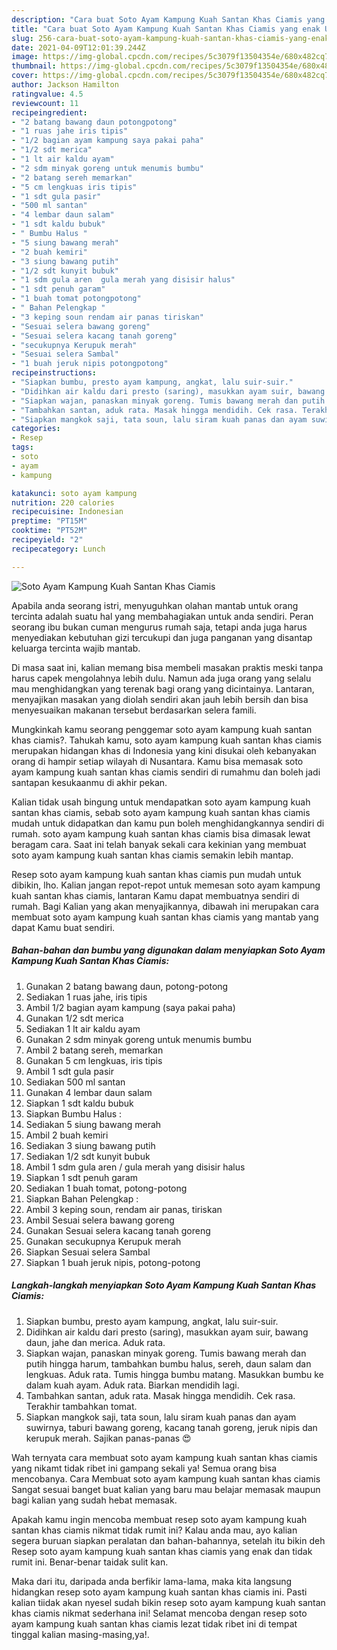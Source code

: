 ```yaml
---
description: "Cara buat Soto Ayam Kampung Kuah Santan Khas Ciamis yang enak Untuk Jualan"
title: "Cara buat Soto Ayam Kampung Kuah Santan Khas Ciamis yang enak Untuk Jualan"
slug: 256-cara-buat-soto-ayam-kampung-kuah-santan-khas-ciamis-yang-enak-untuk-jualan
date: 2021-04-09T12:01:39.244Z
image: https://img-global.cpcdn.com/recipes/5c3079f13504354e/680x482cq70/soto-ayam-kampung-kuah-santan-khas-ciamis-foto-resep-utama.jpg
thumbnail: https://img-global.cpcdn.com/recipes/5c3079f13504354e/680x482cq70/soto-ayam-kampung-kuah-santan-khas-ciamis-foto-resep-utama.jpg
cover: https://img-global.cpcdn.com/recipes/5c3079f13504354e/680x482cq70/soto-ayam-kampung-kuah-santan-khas-ciamis-foto-resep-utama.jpg
author: Jackson Hamilton
ratingvalue: 4.5
reviewcount: 11
recipeingredient:
- "2 batang bawang daun potongpotong"
- "1 ruas jahe iris tipis"
- "1/2 bagian ayam kampung saya pakai paha"
- "1/2 sdt merica"
- "1 lt air kaldu ayam"
- "2 sdm minyak goreng untuk menumis bumbu"
- "2 batang sereh memarkan"
- "5 cm lengkuas iris tipis"
- "1 sdt gula pasir"
- "500 ml santan"
- "4 lembar daun salam"
- "1 sdt kaldu bubuk"
- " Bumbu Halus "
- "5 siung bawang merah"
- "2 buah kemiri"
- "3 siung bawang putih"
- "1/2 sdt kunyit bubuk"
- "1 sdm gula aren  gula merah yang disisir halus"
- "1 sdt penuh garam"
- "1 buah tomat potongpotong"
- " Bahan Pelengkap "
- "3 keping soun rendam air panas tiriskan"
- "Sesuai selera bawang goreng"
- "Sesuai selera kacang tanah goreng"
- "secukupnya Kerupuk merah"
- "Sesuai selera Sambal"
- "1 buah jeruk nipis potongpotong"
recipeinstructions:
- "Siapkan bumbu, presto ayam kampung, angkat, lalu suir-suir."
- "Didihkan air kaldu dari presto (saring), masukkan ayam suir, bawang daun, jahe dan merica. Aduk rata."
- "Siapkan wajan, panaskan minyak goreng. Tumis bawang merah dan putih hingga harum, tambahkan bumbu halus, sereh, daun salam dan lengkuas. Aduk rata. Tumis hingga bumbu matang. Masukkan bumbu ke dalam kuah ayam. Aduk rata. Biarkan mendidih lagi."
- "Tambahkan santan, aduk rata. Masak hingga mendidih. Cek rasa. Terakhir tambahkan tomat."
- "Siapkan mangkok saji, tata soun, lalu siram kuah panas dan ayam suwirnya, taburi bawang goreng, kacang tanah goreng, jeruk nipis dan kerupuk merah. Sajikan panas-panas 😍"
categories:
- Resep
tags:
- soto
- ayam
- kampung

katakunci: soto ayam kampung 
nutrition: 220 calories
recipecuisine: Indonesian
preptime: "PT15M"
cooktime: "PT52M"
recipeyield: "2"
recipecategory: Lunch

---
```



![Soto Ayam Kampung Kuah Santan Khas Ciamis](https://img-global.cpcdn.com/recipes/5c3079f13504354e/680x482cq70/soto-ayam-kampung-kuah-santan-khas-ciamis-foto-resep-utama.jpg)

Apabila anda seorang istri, menyuguhkan olahan mantab untuk orang tercinta adalah suatu hal yang membahagiakan untuk anda sendiri. Peran seorang ibu bukan cuman mengurus rumah saja, tetapi anda juga harus menyediakan kebutuhan gizi tercukupi dan juga panganan yang disantap keluarga tercinta wajib mantab.

Di masa  saat ini, kalian memang bisa membeli masakan praktis meski tanpa harus capek mengolahnya lebih dulu. Namun ada juga orang yang selalu mau menghidangkan yang terenak bagi orang yang dicintainya. Lantaran, menyajikan masakan yang diolah sendiri akan jauh lebih bersih dan bisa menyesuaikan makanan tersebut berdasarkan selera famili. 



Mungkinkah kamu seorang penggemar soto ayam kampung kuah santan khas ciamis?. Tahukah kamu, soto ayam kampung kuah santan khas ciamis merupakan hidangan khas di Indonesia yang kini disukai oleh kebanyakan orang di hampir setiap wilayah di Nusantara. Kamu bisa memasak soto ayam kampung kuah santan khas ciamis sendiri di rumahmu dan boleh jadi santapan kesukaanmu di akhir pekan.

Kalian tidak usah bingung untuk mendapatkan soto ayam kampung kuah santan khas ciamis, sebab soto ayam kampung kuah santan khas ciamis mudah untuk didapatkan dan kamu pun boleh menghidangkannya sendiri di rumah. soto ayam kampung kuah santan khas ciamis bisa dimasak lewat beragam cara. Saat ini telah banyak sekali cara kekinian yang membuat soto ayam kampung kuah santan khas ciamis semakin lebih mantap.

Resep soto ayam kampung kuah santan khas ciamis pun mudah untuk dibikin, lho. Kalian jangan repot-repot untuk memesan soto ayam kampung kuah santan khas ciamis, lantaran Kamu dapat membuatnya sendiri di rumah. Bagi Kalian yang akan menyajikannya, dibawah ini merupakan cara membuat soto ayam kampung kuah santan khas ciamis yang mantab yang dapat Kamu buat sendiri.

<!--inarticleads1-->

##### Bahan-bahan dan bumbu yang digunakan dalam menyiapkan Soto Ayam Kampung Kuah Santan Khas Ciamis:

1. Gunakan 2 batang bawang daun, potong-potong
1. Sediakan 1 ruas jahe, iris tipis
1. Ambil 1/2 bagian ayam kampung (saya pakai paha)
1. Gunakan 1/2 sdt merica
1. Sediakan 1 lt air kaldu ayam
1. Gunakan 2 sdm minyak goreng untuk menumis bumbu
1. Ambil 2 batang sereh, memarkan
1. Gunakan 5 cm lengkuas, iris tipis
1. Ambil 1 sdt gula pasir
1. Sediakan 500 ml santan
1. Gunakan 4 lembar daun salam
1. Siapkan 1 sdt kaldu bubuk
1. Siapkan  Bumbu Halus :
1. Sediakan 5 siung bawang merah
1. Ambil 2 buah kemiri
1. Sediakan 3 siung bawang putih
1. Sediakan 1/2 sdt kunyit bubuk
1. Ambil 1 sdm gula aren / gula merah yang disisir halus
1. Siapkan 1 sdt penuh garam
1. Sediakan 1 buah tomat, potong-potong
1. Siapkan  Bahan Pelengkap :
1. Ambil 3 keping soun, rendam air panas, tiriskan
1. Ambil Sesuai selera bawang goreng
1. Gunakan Sesuai selera kacang tanah goreng
1. Gunakan secukupnya Kerupuk merah
1. Siapkan Sesuai selera Sambal
1. Siapkan 1 buah jeruk nipis, potong-potong




<!--inarticleads2-->

##### Langkah-langkah menyiapkan Soto Ayam Kampung Kuah Santan Khas Ciamis:

1. Siapkan bumbu, presto ayam kampung, angkat, lalu suir-suir.
1. Didihkan air kaldu dari presto (saring), masukkan ayam suir, bawang daun, jahe dan merica. Aduk rata.
1. Siapkan wajan, panaskan minyak goreng. Tumis bawang merah dan putih hingga harum, tambahkan bumbu halus, sereh, daun salam dan lengkuas. Aduk rata. Tumis hingga bumbu matang. Masukkan bumbu ke dalam kuah ayam. Aduk rata. Biarkan mendidih lagi.
1. Tambahkan santan, aduk rata. Masak hingga mendidih. Cek rasa. Terakhir tambahkan tomat.
1. Siapkan mangkok saji, tata soun, lalu siram kuah panas dan ayam suwirnya, taburi bawang goreng, kacang tanah goreng, jeruk nipis dan kerupuk merah. Sajikan panas-panas 😍




Wah ternyata cara membuat soto ayam kampung kuah santan khas ciamis yang nikamt tidak ribet ini gampang sekali ya! Semua orang bisa mencobanya. Cara Membuat soto ayam kampung kuah santan khas ciamis Sangat sesuai banget buat kalian yang baru mau belajar memasak maupun bagi kalian yang sudah hebat memasak.

Apakah kamu ingin mencoba membuat resep soto ayam kampung kuah santan khas ciamis nikmat tidak rumit ini? Kalau anda mau, ayo kalian segera buruan siapkan peralatan dan bahan-bahannya, setelah itu bikin deh Resep soto ayam kampung kuah santan khas ciamis yang enak dan tidak rumit ini. Benar-benar taidak sulit kan. 

Maka dari itu, daripada anda berfikir lama-lama, maka kita langsung hidangkan resep soto ayam kampung kuah santan khas ciamis ini. Pasti kalian tiidak akan nyesel sudah bikin resep soto ayam kampung kuah santan khas ciamis nikmat sederhana ini! Selamat mencoba dengan resep soto ayam kampung kuah santan khas ciamis lezat tidak ribet ini di tempat tinggal kalian masing-masing,ya!.

